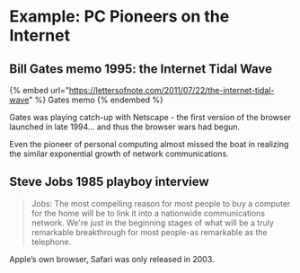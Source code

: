 # Example: PC Pioneers on the Internet

## Bill Gates memo 1995: the Internet Tidal Wave

{% embed url="https://lettersofnote.com/2011/07/22/the-internet-tidal-wave" %}
Gates memo
{% endembed %}

Gates was playing catch-up with Netscape - the first version of the browser launched in late 1994... and thus the browser wars had begun.

Even the pioneer of personal computing almost missed the boat in realizing the similar exponential growth of network communications.

## Steve Jobs 1985 playboy interview

> Jobs: The most compelling reason for most people to buy a computer for the home will be to link it into a nationwide communications network. We're just in the beginning stages of what will be a truly remarkable breakthrough for most people-as remarkable as the telephone.

Apple’s own browser, Safari was only released in 2003.
